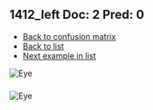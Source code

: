 ## 1412_left Doc: 2 Pred: 0
- [Back to confusion matrix](https://github.com/juliandewit/kaggle_retinopathy/blob/master/matrix.md)
- [Back to list](https://github.com/juliandewit/kaggle_retinopathy/blob/master/lists/20/list.md)
- [Next example in list](https://github.com/juliandewit/kaggle_retinopathy/blob/master/lists/20/14/14228_left.md)

![Eye](https://retinopaty.blob.core.windows.net/size1024/1412_left_2.jpeg)

### 

![Eye]()
